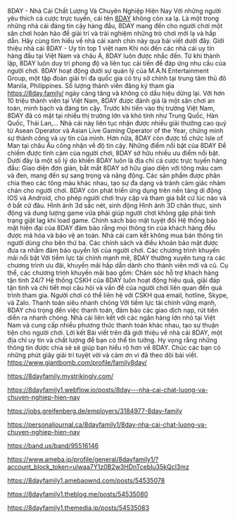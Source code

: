 8DAY - Nhà Cái Chất Lượng Và Chuyên Nghiệp Hiện Nay
Với những người yêu thích cá cược trực tuyến, cái tên [8DAY](https://8day.family/) không còn xa lạ. Là một trong những nhà cái đáng tin cậy hàng đầu, 8DAY mang đến cho người chơi một sân chơi hoàn hảo để giải trí và trải nghiệm những trò chơi mới lạ và hấp dẫn. Hãy cùng tìm hiểu về nhà cái xanh chín này qua bài viết dưới đây.
Giới thiệu nhà cái 8DAY - Uy tín top 1 việt nam
Khi nói đến các nhà cái uy tín hàng đầu tại Việt Nam và châu Á, 8DAY luôn được nhắc đến. Từ khi thành lập, 8DAY luôn duy trì phong độ và liên tục cải tiến để đáp ứng nhu cầu của người chơi.
8DAY hoạt động dưới sự quản lý của M.A.N Entertainment Group, một tập đoàn giải trí đa quốc gia có trụ sở chính tại trung tâm thủ đô Manila, Philippines. Số lượng thành viên đăng ký tham gia https://8day.family/ ngày càng tăng và không có dấu hiệu dừng lại. Với hơn 10 triệu thành viên tại Việt Nam, 8DAY được đánh giá là một sân chơi an toàn, minh bạch và đáng tin cậy.
Trước khi tiến vào thị trường Việt Nam, 8DAY đã có mặt tại nhiều thị trường lớn và khó tính như Trung Quốc, Hàn Quốc, Thái Lan,... Nhà cái này liên tục nhận được nhiều giải thưởng cao quý từ Asean Operator và Asian Live Gaming Operator of the Year, chứng minh sự thành công và uy tín của mình. Hơn nữa, 8DAY còn được tổ chức Isle of Man tại châu Âu công nhận về độ tin cậy.
Những điểm nổi bật của 8DAY
Để chiếm được tình cảm của người chơi, 8DAY sở hữu nhiều ưu điểm nổi bật. Dưới đây là một số lý do khiến 8DAY luôn là địa chỉ cá cược trực tuyến hàng đầu:
Giao diện đơn giản, bắt mắt
8DAY sở hữu giao diện với tông màu cam và đen, mang đến sự sang trọng và năng động. Các sản phẩm được phân chia theo các tông màu khác nhau, tạo sự đa dạng và tránh cảm giác nhàm chán cho người chơi. 8DAY còn phát triển ứng dụng trên nền tảng di động IOS và Android, cho phép người chơi truy cập và tham gia bất cứ lúc nào và ở bất cứ đâu. 
Hình ảnh 3d sắc nét, sinh động
Hình ảnh 3D chân thực, sinh động và dung lượng game vừa phải giúp người chơi không gặp phải tình trạng giật lag khi load game.
Chính sách bảo mật tuyệt đối
Hệ thống bảo mật hiện đại của 8DAY đảm bảo rằng mọi thông tin của khách hàng đều được mã hóa và bảo vệ an toàn. Nhà cái cam kết không mua bán thông tin người dùng cho bên thứ ba. Các chính sách và điều khoản bảo mật được đưa ra nhằm đảm bảo quyền lợi của người chơi.
Các chương trình khuyến mãi nổi bật
Với tiềm lực tài chính mạnh mẽ, 8DAY thường xuyên tung ra các chương trình ưu đãi, khuyến mãi hấp dẫn dành cho thành viên mới và cũ. Cụ thể, các chương trình khuyến mãi bao gồm:
Chăm sóc hỗ trợ khách hàng tận tình 24/7
Hệ thống CSKH của 8DAY luôn hoạt động hiệu quả, giải đáp tận tình và chi tiết mọi câu hỏi và vấn đề của người chơi liên quan đến quá trình tham gia. Người chơi có thể liên hệ với CSKH qua email, hotline, Skype, và Zalo.
Thanh toán siêu nhanh chóng
Với tiềm lực tài chính vững mạnh, 8DAY chú trọng đến việc thanh toán, đảm bảo các giao dịch nạp, rút tiền diễn ra nhanh chóng. Nhà cái liên kết với các ngân hàng lớn nhỏ tại Việt Nam và cung cấp nhiều phương thức thanh toán khác nhau, tạo sự thuận tiện cho người chơi.
Lời kết
Bài viết trên đã giới thiệu về nhà cái 8DAY, một địa chỉ uy tín và chất lượng để bạn có thể tin tưởng. Hy vọng rằng những thông tin được chia sẻ sẽ giúp bạn hiểu rõ hơn về 8DAY. Chúc các bạn có những phút giây giải trí tuyệt vời và cảm ơn vì đã theo dõi bài viết.
https://www.giantbomb.com/profile/family8day/

https://8dayfamily.mystrikingly.com/

https://8dayfamily1.webflow.io/posts/8day---nha-cai-chat-luong-va-chuyen-nghiep-hien-nay

https://jobs.greifenberg.de/employers/3184977-8day-family

https://personaljournal.ca/8dayfamily1/8day-nha-cai-chat-luong-va-chuyen-nghiep-hien-nay

https://band.us/band/95516146

https://www.ameba.jp/profile/general/8dayfamily1/?account_block_token=uIwaa7Y1z0B2w3HDnTcebIu35kQcl3mz

https://8dayfamily1.amebaownd.com/posts/54535078

https://8dayfamily1.theblog.me/posts/54535080

https://8dayfamily1.themedia.jp/posts/54535083


